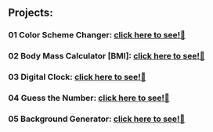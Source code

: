 ## Projects:

  ### 01 Color Scheme Changer: [click here to see!🤍](https://color-changer-background.netlify.app/)

  ### 02 Body Mass Calculator [BMI]: [click here to see!🤍](https://new-body-mass-calculator.netlify.app/)
  
  ### 03 Digital Clock: [click here to see!🤍](https://new-body-mass-calculator.netlify.app/)
  
  ### 04 Guess the Number: [click here to see!🤍](https://new-body-mass-calculator.netlify.app/)

  ### 05 Background Generator: [click here to see!🤍](https://new-body-mass-calculator.netlify.app/)

  
